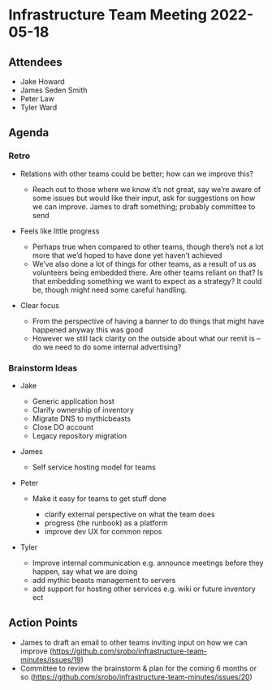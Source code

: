 # Infrastructure Team Meeting 2022-05-18

## Attendees

- Jake Howard
- James Seden Smith
- Peter Law
- Tyler Ward

## Agenda

### Retro

- Relations with other teams could be better; how can we improve this?

  - Reach out to those where we know it’s not great, say we’re aware of some issues but would like their input, ask for suggestions on how we can improve. James to draft something; probably committee to send

- Feels like little progress

  - Perhaps true when compared to other teams, though there’s not a lot more that we’d hoped to have done yet haven’t achieved
  - We’ve also done a lot of things for other teams, as a result of us as volunteers being embedded there. Are other teams reliant on that? Is that embedding something we want to expect as a strategy? It could be, though might need some careful handling.

- Clear focus

  - From the perspective of having a banner to do things that might have happened anyway this was good
  - However we still lack clarity on the outside about what our remit is – do we need to do some internal advertising?

### Brainstorm Ideas

- Jake

  - Generic application host
  - Clarify ownership of inventory
  - Migrate DNS to mythicbeasts
  - Close DO account
  - Legacy repository migration

- James

  - Self service hosting model for teams

- Peter

  - Make it easy for teams to get stuff done

    - clarify external perspective on what the team does
    - progress (the runbook) as a platform
    - improve dev UX for common repos

- Tyler

  - Improve internal communication e.g. announce meetings before they happen, say what we are doing
  - add mythic beasts management to servers
  - add support for hosting other services e.g. wiki or future inventory ect

## Action Points

- James to draft an email to other teams inviting input on how we can improve (https://github.com/srobo/infrastructure-team-minutes/issues/19)
- Committee to review the brainstorm & plan for the coming 6 months or so (https://github.com/srobo/infrastructure-team-minutes/issues/20)
